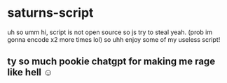 # saturns-script
uh so umm hi, script is not open source so js try to steal yeah. (prob im gonna encode x2 more times lol) so uhh enjoy some of my useless script!

## ty so much pookie chatgpt for making me rage like hell ☺️
